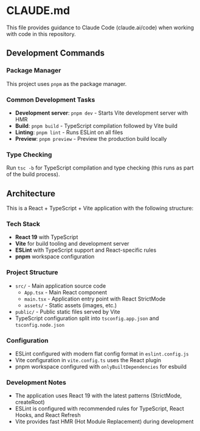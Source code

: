 # CLAUDE.md

This file provides guidance to Claude Code (claude.ai/code) when working with code in this repository.

## Development Commands

### Package Manager
This project uses `pnpm` as the package manager.

### Common Development Tasks
- **Development server**: `pnpm dev` - Starts Vite development server with HMR
- **Build**: `pnpm build` - TypeScript compilation followed by Vite build
- **Linting**: `pnpm lint` - Runs ESLint on all files
- **Preview**: `pnpm preview` - Preview the production build locally

### Type Checking
Run `tsc -b` for TypeScript compilation and type checking (this runs as part of the build process).

## Architecture

This is a React + TypeScript + Vite application with the following structure:

### Tech Stack
- **React 19** with TypeScript
- **Vite** for build tooling and development server
- **ESLint** with TypeScript support and React-specific rules
- **pnpm** workspace configuration

### Project Structure
- `src/` - Main application source code
  - `App.tsx` - Main React component
  - `main.tsx` - Application entry point with React StrictMode
  - `assets/` - Static assets (images, etc.)
- `public/` - Public static files served by Vite
- TypeScript configuration split into `tsconfig.app.json` and `tsconfig.node.json`

### Configuration
- ESLint configured with modern flat config format in `eslint.config.js`
- Vite configuration in `vite.config.ts` uses the React plugin
- pnpm workspace configured with `onlyBuiltDependencies` for esbuild

### Development Notes
- The application uses React 19 with the latest patterns (StrictMode, createRoot)
- ESLint is configured with recommended rules for TypeScript, React Hooks, and React Refresh
- Vite provides fast HMR (Hot Module Replacement) during development
